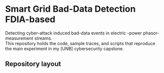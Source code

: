 # Smart Grid Bad-Data Detection FDIA-based

Detecting cyber-attack induced bad-data events in electric -power phasor-measurement streams.  
This repository holds the code, sample traces, and scripts that reproduce the main experiment in my [UNB] cybersecurity capstone.

## Repository layout
